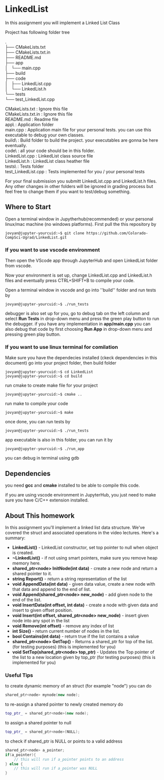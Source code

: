 # LinkedList
In this assignment you will implement a Linked List Class

Project has following folder tree

.  
├── CMakeLists.txt  
├── CMakeLists.txt.in  
├── README.md  
├── app  
│   └── main.cpp  
├── build  
├── code  
│   ├── LinkedList.cpp  
│   └── LinkedList.h  
└── tests  
    └── test_LinkedList.cpp  

CMakeLists.txt      : Ignore this file  
CMakeLists.txt.in   : Ignore this file  
README.md           : Readme file  
app\                : Application folder  
main.cpp            : Application main file for your personal tests. you can use this executable to debug your own classes.  
build\              : Build folder to build the project. your executables are gonna be here eventually.  
code\               : all your code should be in this folder.   
LinkedList.cpp      : LinkedList class source file  
LinkedList.h        : LinkedList class heather file  
tests\              : Tests folder  
test_LinkedList.cpp : Tests implemented for you / your personal tests  



For your final submission you submitt LinkedList.cpp and LinkedList.h files. Any other changes in other folders will be ignored in grading process but feel free to change them if you want to test/debug something.

## Where to Start
Open a terminal window in Jupytherhub(recommended) or your personal linux/mac machine (no windows platforms). First pull the this repository by
```console
jovyan@jupyter-yourcuid:~$ git clone https://github.com/Colorado-CompSci-Ugrad/LinkedList.git
```
### If you want to use vscode environment
Then open the VScode app through JupyterHub and open LinkedList folder from vscode.

Now your environment is set up, change LinkedList.cpp and LinkedList.h files and eventually press CTRL+SHIFT+B to compile your code.

Open a terminal window in vscode and go into ''build'' folder and run tests by
```console
jovyan@jupyter-yourcuid:~$ ./run_tests
```
debugger is also set up for you, go to debug tab on the left column and select **Run Tests** in drop-down menu and press the green play button to run the debugger. if you have any implementation in **app/main.cpp** you can also debug that code by first choosing **Run App** in drop-down menu and pressing green play button.

### If you want to use linux terminal for comilation
Make sure you have the dependecies installed (ckeck dependencies in this document)
go into your project folder, then build folder
```console
jovyan@jupyter-yourcuid:~$ cd LinkedList
jovyan@jupyter-yourcuid:~$ cd build
```
run cmake to create make file for your project
```console
jovyan@jupyter-yourcuid:~$ cmake ..
```
run make to compile your code
```console
jovyan@jupyter-yourcuid:~$ make
```
once done, you can run tests by 
```console
jovyan@jupyter-yourcuid:~$ ./run_tests
```
app executable is also in this folder, you can run it by
```console
jovyan@jupyter-yourcuid:~$ ./run_app
```
you can debug in terminal using gdb

## Dependencies
you need **gcc** and **cmake** installed to be able to compile this code.

if you are using vscode environment in JupyterHub, you just need to make sure you have C/C++ extension installed.

## About This homework

In this assignment you'll implement a linked list data
structure. We've covered the struct and associated operations in the
video lectures. Here's a summary:

* **LinkedList()** - LinkedList constructor, set top pointer to null when object is created.
* **~LinkedList()** - if not using smart pointers, make sure you remove heap memory here.
* **shared_ptr\<node> InitNode(int data)** - create a new node and return a shared pointer to it.
* **string Report()** - return a string representation of the list
* **void AppendData(int data)** - given data value, create a new node with that data and append to the end of list.
* **void Append(shared_ptr\<node> new_node)** - add given node to the end of the list.
* **void InsertData(int offset, int data)** - create a node with given data and insert to given offset position.
* **void Insert(int offset, shared_ptr\<node> new_node)** - insert given node into any spot in the list
* **void Remove(int offset)** - remove any index of list
* **int Size()** - return current number of nodes in the list.
* **bool Contains(int data)** - return true if the list contains a value
* **shared_ptr\<node> GetTop()** - Returns a shared_ptr for top of the list. (for testing purposes) (this is implemented for you)
* **void SetTop(shared_ptr\<node> top_ptr)** - Updates the Top pointer of the list to a new location given by top_ptr (for testing purposes) (this is implemented for you)

### Useful Tips
to create dynamic memory of an struct (for example "node") you can do
```cpp
shared_ptr<node> mynode(new node);
```

to re-assign a shared pointer to newly created memory do
```cpp
top_ptr_ = shared_ptr<node>(new node);
```

to assign a shared pointer to null
```cpp
top_ptr_ = shared_ptr<node>(NULL);
```

to check if shared_ptr is NULL or points to a valid address
```cpp
shared_ptr<node> a_pointer;
if(a_pointer){
    // this will run if a_pointer points to an address
} else {
    // this will run if a_pointer was NULL
}
```

